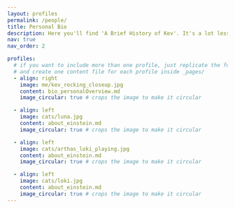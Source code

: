 ```yaml
---
layout: profiles
permalink: /people/
title: Personal Bio
description: Here you'll find 'A Brief History of Kev'. It's a lot less enlightening than a similarly named book by a genius. Well, unless you like cats as much I do.
nav: true
nav_order: 2

profiles:
  # if you want to include more than one profile, just replicate the following block
  # and create one content file for each profile inside _pages/
  - align: right
    image: me/kev_rocking_closeup.jpg
    content: bio_personalOverview.md
    image_circular: true # crops the image to make it circular

  - align: left
    image: cats/luna.jpg
    content: about_einstein.md
    image_circular: true # crops the image to make it circular

  - align: left
    image: cats/arthas_loki_playing.jpg
    content: about_einstein.md
    image_circular: true # crops the image to make it circular

  - align: left
    image: cats/loki.jpg
    content: about_einstein.md
    image_circular: true # crops the image to make it circular
---
```

